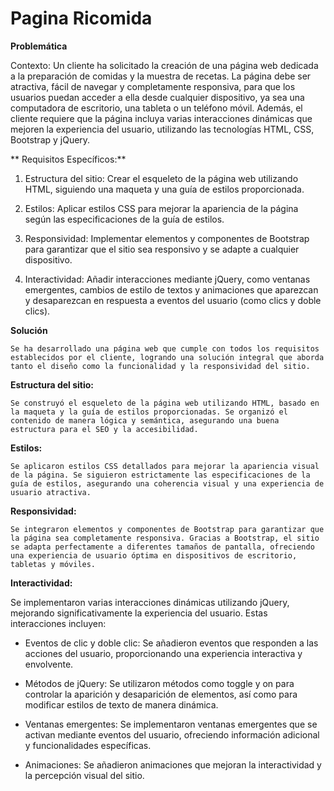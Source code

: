 # Pagina Ricomida

**Problemática**

Contexto:
Un cliente ha solicitado la creación de una página web dedicada a la preparación de comidas y la muestra de recetas. La página debe ser atractiva, fácil de navegar y completamente responsiva, para que los usuarios puedan acceder a ella desde cualquier dispositivo, ya sea una computadora de escritorio, una tableta o un teléfono móvil. Además, el cliente requiere que la página incluya varias interacciones dinámicas que mejoren la experiencia del usuario, utilizando las tecnologías HTML, CSS, Bootstrap y jQuery.

** Requisitos Específicos:**

1. Estructura del sitio: Crear el esqueleto de la página web utilizando HTML, siguiendo una maqueta y una guía de estilos proporcionada.

3. Estilos: Aplicar estilos CSS para mejorar la apariencia de la página según las especificaciones de la guía de estilos.

5. Responsividad: Implementar elementos y componentes de Bootstrap para garantizar que el sitio sea responsivo y se adapte a cualquier dispositivo.

7. Interactividad: Añadir interacciones mediante jQuery, como ventanas emergentes, cambios de estilo de textos y animaciones que aparezcan y desaparezcan en respuesta a eventos del usuario (como clics y doble clics).

**Solución**

	Se ha desarrollado una página web que cumple con todos los requisitos establecidos por el cliente, logrando una solución integral que aborda tanto el diseño como la funcionalidad y la responsividad del sitio.

**Estructura del sitio:**

	Se construyó el esqueleto de la página web utilizando HTML, basado en la maqueta y la guía de estilos proporcionadas. Se organizó el contenido de manera lógica y semántica, asegurando una buena estructura para el SEO y la accesibilidad.

**Estilos:**

	Se aplicaron estilos CSS detallados para mejorar la apariencia visual de la página. Se siguieron estrictamente las especificaciones de la guía de estilos, asegurando una coherencia visual y una experiencia de usuario atractiva.

**Responsividad:**

	Se integraron elementos y componentes de Bootstrap para garantizar que la página sea completamente responsiva. Gracias a Bootstrap, el sitio se adapta perfectamente a diferentes tamaños de pantalla, ofreciendo una experiencia de usuario óptima en dispositivos de escritorio, tabletas y móviles.

**Interactividad:**

Se implementaron varias interacciones dinámicas utilizando jQuery, mejorando significativamente la experiencia del usuario. Estas interacciones incluyen:

- Eventos de clic y doble clic: Se añadieron eventos que responden a las acciones del usuario, proporcionando una experiencia interactiva y envolvente.

- Métodos de jQuery: Se utilizaron métodos como toggle y on para controlar la aparición y desaparición de elementos, así como para modificar estilos de texto de manera dinámica.

- Ventanas emergentes: Se implementaron ventanas emergentes que se activan mediante eventos del usuario, ofreciendo información adicional y funcionalidades específicas.

- Animaciones: Se añadieron animaciones que mejoran la interactividad y la percepción visual del sitio.